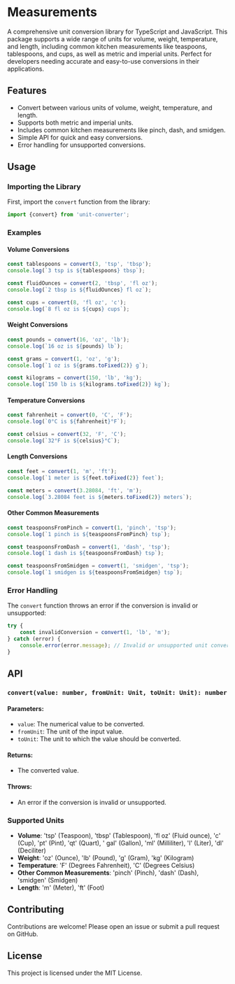 # Measurements

A comprehensive unit conversion library for TypeScript and JavaScript. This package supports a wide range of units for
volume, weight, temperature, and length, including common kitchen measurements like teaspoons, tablespoons, and cups, as
well as metric and imperial units. Perfect for developers needing accurate and easy-to-use conversions in their
applications.

## Features

- Convert between various units of volume, weight, temperature, and length.
- Supports both metric and imperial units.
- Includes common kitchen measurements like pinch, dash, and smidgen.
- Simple API for quick and easy conversions.
- Error handling for unsupported conversions.

## Usage

### Importing the Library

First, import the `convert` function from the library:

```typescript
import {convert} from 'unit-converter';
```

### Examples

#### Volume Conversions

```typescript
const tablespoons = convert(3, 'tsp', 'tbsp');
console.log(`3 tsp is ${tablespoons} tbsp`);

const fluidOunces = convert(2, 'tbsp', 'fl oz');
console.log(`2 tbsp is ${fluidOunces} fl oz`);

const cups = convert(8, 'fl oz', 'c');
console.log(`8 fl oz is ${cups} cups`);
```

#### Weight Conversions

```typescript
const pounds = convert(16, 'oz', 'lb');
console.log(`16 oz is ${pounds} lb`);

const grams = convert(1, 'oz', 'g');
console.log(`1 oz is ${grams.toFixed(2)} g`);

const kilograms = convert(150, 'lb', 'kg');
console.log(`150 lb is ${kilograms.toFixed(2)} kg`);
```

#### Temperature Conversions

```typescript
const fahrenheit = convert(0, 'C', 'F');
console.log(`0°C is ${fahrenheit}°F`);

const celsius = convert(32, 'F', 'C');
console.log(`32°F is ${celsius}°C`);
```

#### Length Conversions

```typescript
const feet = convert(1, 'm', 'ft');
console.log(`1 meter is ${feet.toFixed(2)} feet`);

const meters = convert(3.28084, 'ft', 'm');
console.log(`3.28084 feet is ${meters.toFixed(2)} meters`);
```

#### Other Common Measurements

```typescript
const teaspoonsFromPinch = convert(1, 'pinch', 'tsp');
console.log(`1 pinch is ${teaspoonsFromPinch} tsp`);

const teaspoonsFromDash = convert(1, 'dash', 'tsp');
console.log(`1 dash is ${teaspoonsFromDash} tsp`);

const teaspoonsFromSmidgen = convert(1, 'smidgen', 'tsp');
console.log(`1 smidgen is ${teaspoonsFromSmidgen} tsp`);
```

### Error Handling

The `convert` function throws an error if the conversion is invalid or unsupported:

```typescript
try {
    const invalidConversion = convert(1, 'lb', 'm');
} catch (error) {
    console.error(error.message); // Invalid or unsupported unit conversion.
}
```

## API

### `convert(value: number, fromUnit: Unit, toUnit: Unit): number`

#### Parameters:

- `value`: The numerical value to be converted.
- `fromUnit`: The unit of the input value.
- `toUnit`: The unit to which the value should be converted.

#### Returns:

- The converted value.

#### Throws:

- An error if the conversion is invalid or unsupported.

### Supported Units

- **Volume**: 'tsp' (Teaspoon), 'tbsp' (Tablespoon), 'fl oz' (Fluid ounce), 'c' (Cup), 'pt' (Pint), 'qt' (Quart), '
  gal' (Gallon), 'ml' (Milliliter), 'l' (Liter), 'dl' (Deciliter)
- **Weight**: 'oz' (Ounce), 'lb' (Pound), 'g' (Gram), 'kg' (Kilogram)
- **Temperature**: 'F' (Degrees Fahrenheit), 'C' (Degrees Celsius)
- **Other Common Measurements**: 'pinch' (Pinch), 'dash' (Dash), 'smidgen' (Smidgen)
- **Length**: 'm' (Meter), 'ft' (Foot)

## Contributing

Contributions are welcome! Please open an issue or submit a pull request on GitHub.

## License

This project is licensed under the MIT License.